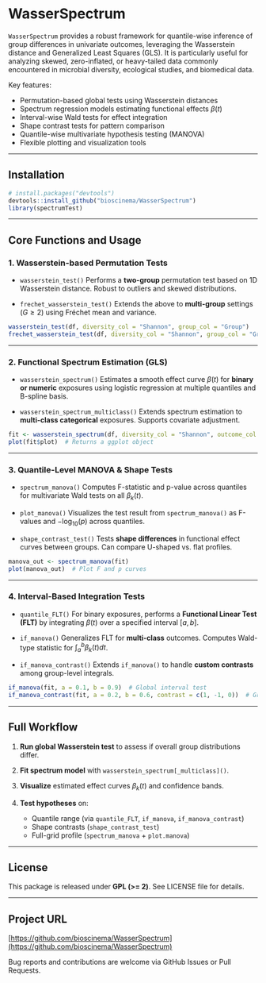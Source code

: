 # WasserSpectrum 

`WasserSpectrum` provides a robust framework for quantile-wise inference of group differences in univariate outcomes, leveraging the Wasserstein distance and Generalized Least Squares (GLS). It is particularly useful for analyzing skewed, zero-inflated, or heavy-tailed data commonly encountered in microbial diversity, ecological studies, and biomedical data.

Key features:

* Permutation-based global tests using Wasserstein distances
* Spectrum regression models estimating functional effects $\beta(t)$
* Interval-wise Wald tests for effect integration
* Shape contrast tests for pattern comparison
* Quantile-wise multivariate hypothesis testing (MANOVA)
* Flexible plotting and visualization tools

---

## Installation

```r
# install.packages("devtools")
devtools::install_github("bioscinema/WasserSpectrum")
library(spectrumTest)
```

---

## Core Functions and Usage

### 1. Wasserstein-based Permutation Tests

* `wasserstein_test()`
  Performs a **two-group** permutation test based on 1D Wasserstein distance. Robust to outliers and skewed distributions.

* `frechet_wasserstein_test()`
  Extends the above to **multi-group** settings ($G \geq 2$) using Fréchet mean and variance.

```r
wasserstein_test(df, diversity_col = "Shannon", group_col = "Group")
frechet_wasserstein_test(df, diversity_col = "Shannon", group_col = "Group")
```

---

### 2. Functional Spectrum Estimation (GLS)

* `wasserstein_spectrum()`
  Estimates a smooth effect curve $\beta(t)$ for **binary or numeric** exposures using logistic regression at multiple quantiles and B-spline basis.

* `wasserstein_spectrum_multiclass()`
  Extends spectrum estimation to **multi-class categorical** exposures. Supports covariate adjustment.

```r
fit <- wasserstein_spectrum(df, diversity_col = "Shannon", outcome_col = "Group")
plot(fit$plot)  # Returns a ggplot object
```

---

### 3. Quantile-Level MANOVA & Shape Tests

* `spectrum_manova()`
  Computes F-statistic and p-value across quantiles for multivariate Wald tests on all $\beta_k(t)$.

* `plot_manova()`
  Visualizes the test result from `spectrum_manova()` as F-values and $-\log_{10}(p)$ across quantiles.

* `shape_contrast_test()`
  Tests **shape differences** in functional effect curves between groups. Can compare U-shaped vs. flat profiles.

```r
manova_out <- spectrum_manova(fit)
plot(manova_out)  # Plot F and p curves
```

---

### 4. Interval-Based Integration Tests

* `quantile_FLT()`
  For binary exposures, performs a **Functional Linear Test (FLT)** by integrating $\beta(t)$ over a specified interval $[a,b]$.

* `if_manova()`
  Generalizes FLT for **multi-class** outcomes. Computes Wald-type statistic for $\int_a^b \beta_k(t) dt$.

* `if_manova_contrast()`
  Extends `if_manova()` to handle **custom contrasts** among group-level integrals.

```r
if_manova(fit, a = 0.1, b = 0.9)  # Global interval test
if_manova_contrast(fit, a = 0.2, b = 0.6, contrast = c(1, -1, 0))  # Group 1 vs Group 2
```

---

## Full Workflow

1. **Run global Wasserstein test** to assess if overall group distributions differ.
2. **Fit spectrum model** with `wasserstein_spectrum[_multiclass]()`.
3. **Visualize** estimated effect curves $\beta_k(t)$ and confidence bands.
4. **Test hypotheses** on:

   * Quantile range (via `quantile_FLT`, `if_manova`, `if_manova_contrast`)
   * Shape contrasts (`shape_contrast_test`)
   * Full-grid profile (`spectrum_manova` + `plot.manova`)

---

## License

This package is released under **GPL (>= 2)**. See LICENSE file for details.

---

## Project URL

[https://github.com/bioscinema/WasserSpectrum](https://github.com/bioscinema/WasserSpectrum)

Bug reports and contributions are welcome via GitHub Issues or Pull Requests.

